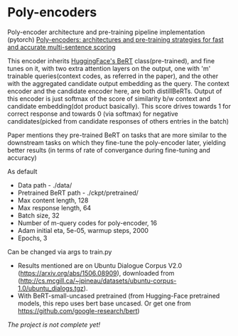 # Poly-encoders
Poly-encoder architecture and pre-training pipeline implementation (pytorch) [Poly-encoders: architectures and pre-training
strategies for fast and accurate multi-sentence scoring](https://arxiv.org/pdf/1905.01969.pdf)

This encoder inherits [HuggingFace's BeRT](https://huggingface.co/transformers/model_doc/bert.html) class(pre-trained), and fine tunes on it, with two extra attention layers on the output, one with 'm' trainable queries(context codes, as referred in  the paper), and the other with the aggregated candidate output embedding as the query. The context encoder and the candidate encoder here, are both distillBeRTs. Output of this encoder is just softmax of the score of similarity b/w context and candidate embedding(dot product basically). This score drives towards 1 for correct response and towards 0 (via softmax) for negative candidates(picked from candidate responses of others entries in the batch)

Paper mentions they pre-trained BeRT on tasks that are more similar to the downstream tasks on which they fine-tune the poly-encoder later, yielding better results (in terms of rate of convergance during fine-tuning and accuracy)

As default
- Data path - ./data/
- Pretrained BeRT path - ./ckpt/pretrained/
- Max content length, 128
- Max response length, 64
- Batch size, 32
- Number of m-query codes for poly-encoder, 16
- Adam initial eta, 5e-05, warmup steps, 2000
- Epochs, 3

Can be changed via args to train.py


- Results mentioned are on Ubuntu Dialogue Corpus V2.0 (https://arxiv.org/abs/1506.08909), downloaded from (http://cs.mcgill.ca/~jpineau/datasets/ubuntu-corpus-1.0/ubuntu_dialogs.tgz).
- With BeRT-small-uncased pretrained (from Hugging-Face pretrained models, this repo uses bert base uncased. Or get one from https://github.com/google-research/bert)


*The project is not complete yet!*
